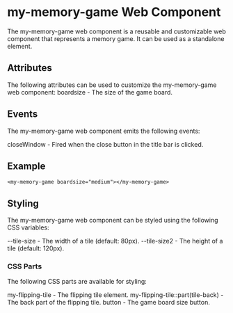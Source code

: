 # my-memory-game Web Component
The my-memory-game web component is a reusable and customizable web component that represents a memory game. It can be used as a standalone element.

## Attributes
The following attributes can be used to customize the my-memory-game web component:
boardsize - The size of the game board.

## Events
The my-memory-game web component emits the following events:

closeWindow - Fired when the close button in the title bar is clicked.

## Example
```
<my-memory-game boardsize="medium"></my-memory-game>
```

## Styling
The my-memory-game web component can be styled using the following CSS variables:

--tile-size - The width of a tile (default: 80px).
--tile-size2 - The height of a tile (default: 120px).

### CSS Parts
The following CSS parts are available for styling:

my-flipping-tile - The flipping tile element.
my-flipping-tile::part(tile-back) - The back part of the flipping tile.
button - The game board size button.